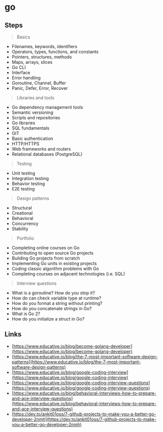 # go


## Steps

> Basics

- Filenames, keywords, identifiers
- Operators, types, functions, and constants
- Pointers, structures, methods
- Maps, arrays, slices
- Go CLI
- Interface
- Error handling
- Goroutine, Channel, Buffer
- Panic, Defer, Error, Recover

> Libraries and tools

- Go dependency management tools
- Semantic versioning
- Scripts and repositories
- Go libraries
- SQL fundamentals
- GIT
- Basic authentication
- HTTP/HTTPS
- Web frameworks and routers
- Relational databases (PostgreSQL)

> Testing

- Unit testing
- Integration testing
- Behavior testing
- E2E testing

> Design patterns

- Structural
- Creational
- Behavioral
- Concurrency
- Stability

> Portfolio


- Completing online courses on Go
- Contributing to open source Go projects
- Building Go projects from scratch
- Implementing Go units in existing projects
- Coding classic algorithm problems with Go
- Completing courses on adjacent technologies (i.e. SQL)

> Interview questions


- What is a goroutine? How do you stop it?
- How do can check variable type at runtime?
- How do you format a string without printing?
- How do you concatenate strings in Go?
- What is Go 2?
- How do you initialize a struct in Go?




## Links

- [https://www.educative.io/blog/become-golang-developer](https://www.educative.io/blog/become-golang-developer)
- [https://www.educative.io/blog/the-7-most-important-software-design-patterns](https://www.educative.io/blog/the-7-most-important-software-design-patterns)
- [https://www.educative.io/blog/google-coding-interview](https://www.educative.io/blog/google-coding-interview)
- [https://www.educative.io/blog/google-coding-interview-questions](https://www.educative.io/blog/google-coding-interview-questions)
- [https://www.educative.io/blog/behavioral-interviews-how-to-prepare-and-ace-interview-questions](https://www.educative.io/blog/behavioral-interviews-how-to-prepare-and-ace-interview-questions)
- [https://dev.to/ankit01oss/7-github-projects-to-make-you-a-better-go-developer-2nmh](https://dev.to/ankit01oss/7-github-projects-to-make-you-a-better-go-developer-2nmh)
